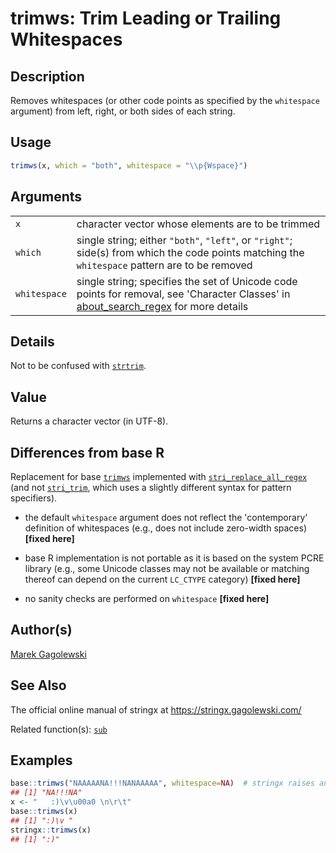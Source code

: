 # trimws: Trim Leading or Trailing Whitespaces

## Description

Removes whitespaces (or other code points as specified by the `whitespace` argument) from left, right, or both sides of each string.

## Usage

```r
trimws(x, which = "both", whitespace = "\\p{Wspace}")
```

## Arguments

|              |                                                                                                                                                                                                        |
|--------------|--------------------------------------------------------------------------------------------------------------------------------------------------------------------------------------------------------|
| `x`          | character vector whose elements are to be trimmed                                                                                                                                                      |
| `which`      | single string; either `"both"`, `"left"`, or `"right"`; side(s) from which the code points matching the `whitespace` pattern are to be removed                                                         |
| `whitespace` | single string; specifies the set of Unicode code points for removal, see \'Character Classes\' in [about\_search\_regex](https://stringi.gagolewski.com/rapi/about_search_regex.html) for more details |

## Details

Not to be confused with [`strtrim`](strtrim.md).

## Value

Returns a character vector (in UTF-8).

## Differences from base R

Replacement for base [`trimws`](https://stat.ethz.ch/R-manual/R-devel/library/base/help/trimws.html) implemented with [`stri_replace_all_regex`](https://stringi.gagolewski.com/rapi/stri_replace.html) (and not [`stri_trim`](https://stringi.gagolewski.com/rapi/stri_trim.html), which uses a slightly different syntax for pattern specifiers).

-   the default `whitespace` argument does not reflect the \'contemporary\' definition of whitespaces (e.g., does not include zero-width spaces) **\[fixed here\]**

-   base R implementation is not portable as it is based on the system PCRE library (e.g., some Unicode classes may not be available or matching thereof can depend on the current `LC_CTYPE` category) **\[fixed here\]**

-   no sanity checks are performed on `whitespace` **\[fixed here\]**

## Author(s)

[Marek Gagolewski](https://www.gagolewski.com/)

## See Also

The official online manual of <span class="pkg">stringx</span> at <https://stringx.gagolewski.com/>

Related function(s): [`sub`](https://stat.ethz.ch/R-manual/R-devel/library/base/html/grep.html)

## Examples




```r
base::trimws("NAAAAANA!!!NANAAAAA", whitespace=NA)  # stringx raises an error
## [1] "NA!!!NA"
x <- "   :)\v\u00a0 \n\r\t"
base::trimws(x)
## [1] ":)\v "
stringx::trimws(x)
## [1] ":)"
```
